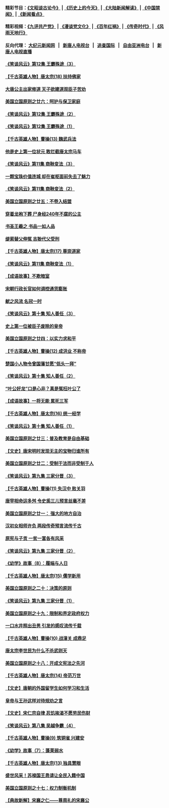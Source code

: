 #### 精彩节目：[《文昭谈古论今》](http://155.138.205.71/wenzhao) | [《历史上的今天》](http://155.138.205.71/today-in-history) | [《大陆新闻解读》](http://155.138.205.71/ntdtv-comedy) | [《中国禁闻》](http://155.138.205.71/ntdtv-news) | [《新闻看点》](http://155.138.205.71/news-insight) 

 #### 精彩视频：[《九评共产党》](http://155.138.205.71:10000/videos/jiuping) | [《漫谈党文化》](http://155.138.205.71:10000/videos/mtdwh) | [《百年红祸》](http://155.138.205.71:10000/videos/bnhh) | [《传奇时代》](http://155.138.205.71:10000/videos/legend) | [《风雨天地行》](http://155.138.205.71:10000/videos/fytdx) 

 #### 反向代理： [大纪元新闻网](http://155.138.205.71:10080/) &nbsp;&nbsp;|&nbsp;&nbsp; [新唐人电视台](http://155.138.205.71:8000/) &nbsp;&nbsp;|&nbsp;&nbsp; [追查国际](http://155.138.205.71:10010/) &nbsp;&nbsp;|&nbsp;&nbsp; [自由亚洲电台](http://155.138.205.71:9800/) &nbsp;&nbsp;|&nbsp;&nbsp; [新唐人电视直播](http://155.138.205.71/) 

#### [《笑谈风云》第12集 王霸殊途（3）](../pages/nsc975/n11058708.md?t=02251237) 

#### [【千古英雄人物】唐太宗(18) 扶持佛家](../pages/nsc975/n8046271.md?t=02251237) 

#### [大唐公主出家修道 天子欲建道观臣子苦劝](../pages/nsc975/n11053988.md?t=02251237) 

#### [美国立国原则之廿六：呵护与保卫家庭](../pages/nsc975/n11056028.md?t=02251237) 

#### [《笑谈风云》第12集 王霸殊途（2）](../pages/nsc975/n11058661.md?t=02251237) 

#### [《笑谈风云》第12集 王霸殊途（1）](../pages/nsc975/n11058612.md?t=02251237) 

#### [【千古英雄人物】曹操(13) 魏武兵法](../pages/nsc975/n7783342.md?t=02251237) 

#### [他是史上第一位状元 敢拦截唐太宗马车](../pages/nsc975/n11064238.md?t=02251237) 

#### [《笑谈风云》第11集 商鞅变法（3）](../pages/nsc975/n11051540.md?t=02251237) 

#### [一颗宝珠价值连城 却在崔枢面前失去了魅力](../pages/nsc975/n11049666.md?t=02251237) 

#### [《笑谈风云》第11集 商鞅变法（2）](../pages/nsc975/n11051527.md?t=02251237) 

#### [美国立国原则之廿五：不卷入结盟](../pages/nsc975/n11049916.md?t=02251237) 

#### [穿着龙袍下葬 尸身经240年不腐的公主](../pages/nsc975/n11058573.md?t=02251237) 

#### [书圣王羲之 书品一如人品](../pages/nsc975/n10961724.md?t=02251237) 

#### [缇萦替父伸冤 吉翂代父受刑](../pages/nsc975/n3780463.md?t=02251237) 

#### [【千古英雄人物】唐太宗(17) 尊崇道家](../pages/nsc975/n8046261.md?t=02251237) 

#### [《笑谈风云》第11集 商鞅变法（1）](../pages/nsc975/n11051459.md?t=02251237) 

#### [【成语故事】不欺暗室](../pages/nsc975/n11056002.md?t=02251237) 

#### [宋朝行政长官如何调控通货膨胀](../pages/nsc975/n11055933.md?t=02251237) 

#### [献之风流 名冠一时](../pages/nsc975/n11011196.md?t=02251237) 

#### [《笑谈风云》第十集 知人善任（3）](../pages/nsc975/n11044990.md?t=02251237) 

#### [史上第一位被臣子废除的皇帝](../pages/nsc975/n11053637.md?t=02251237) 

#### [美国立国原则之廿四：以实力求和平](../pages/nsc975/n11046955.md?t=02251237) 

#### [【千古英雄人物】曹操(12) 成洪业 不称帝](../pages/nsc975/n7783338.md?t=02251237) 

#### [楚国小人物令曾国藩甘愿“低头一拜”](../pages/nsc975/n11013087.md?t=02251237) 

#### [《笑谈风云》第十集 知人善任（2）](../pages/nsc975/n11044937.md?t=02251237) 

#### [“叶公好龙”口是心非？真是冤枉叶公了](../pages/nsc975/n11008777.md?t=02251237) 

#### [【成语故事】一将无能 累死三军](../pages/nsc975/n11046538.md?t=02251237) 

#### [【千古英雄人物】唐太宗(16) 统一经学](../pages/nsc975/n8046259.md?t=02251237) 

#### [《笑谈风云》第十集 知人善任（1）](../pages/nsc975/n11032532.md?t=02251237) 

#### [美国立国原则之廿三：普及教育是自由基础](../pages/nsc975/n11044655.md?t=02251237) 

#### [【文史】唐宋明时发现无主的宝物归谁所有](../pages/nsc975/n11036075.md?t=02251237) 

#### [美国立国原则之廿二：受制于法而非受制于人](../pages/nsc975/n11038266.md?t=02251237) 

#### [《笑谈风云》第九集 三家分晋（3）](../pages/nsc975/n11028646.md?t=02251237) 

#### [【千古英雄人物】曹操(11) 失汉中 败关羽](../pages/nsc975/n7783328.md?t=02251237) 

#### [唐宰相命运多舛 令史奚三儿预言丝毫不差](../pages/nsc975/n334750.md?t=02251237) 

#### [美国立国原则之廿一： 强大的地方自治](../pages/nsc975/n11036069.md?t=02251237) 

#### [汉初女相师许负 两段传奇预言流传千古](../pages/nsc975/n11035453.md?t=02251237) 

#### [原宪与子贡 一贫一富各有风采](../pages/nsc975/n11013094.md?t=02251237) 

#### [《笑谈风云》第九集 三家分晋（2）](../pages/nsc975/n11028610.md?t=02251237) 

#### [《幼学》故事（8）：履端与人日](../pages/nsc975/n10990550.md?t=02251237) 

#### [【千古英雄人物】唐太宗(15) 儒学新用](../pages/nsc975/n8046225.md?t=02251237) 

#### [美国立国原则之二十：决策的原则](../pages/nsc975/n11034691.md?t=02251237) 

#### [《笑谈风云》第九集 三家分晋（1）](../pages/nsc975/n11028591.md?t=02251237) 

#### [美国立国原则之十九：限制和界定政府权力](../pages/nsc975/n11023895.md?t=02251237) 

#### [一口水井照出丑男 引发的感叹流传千载](../pages/nsc975/n11004598.md?t=02251237) 

#### [【千古英雄人物】曹操(10) 战潼关 成鼎足](../pages/nsc975/n7779963.md?t=02251237) 

#### [唐太宗李世民为什么不杀武则天](../pages/nsc975/n11034040.md?t=02251237) 

#### [美国立国原则之十八：开成文宪法之先河](../pages/nsc975/n11008526.md?t=02251237) 

#### [【千古英雄人物】唐太宗(14) 帝范万世](../pages/nsc975/n8034234.md?t=02251237) 

#### [【文史】唐朝的外国留学生如何学习和生活](../pages/nsc975/n11010825.md?t=02251237) 

#### [皇帝与王孙这样对待规劝之言](../pages/nsc975/n10994666.md?t=02251237) 

#### [【文史】宋仁宗自律 忍饥挨渴不愿劳民伤财](../pages/nsc975/n10997349.md?t=02251237) 

#### [《笑谈风云》第八集 吴越争霸（4）](../pages/nsc975/n11010924.md?t=02251237) 

#### [【千古英雄人物】曹操(9) 筑铜雀 兴建安](../pages/nsc975/n7662497.md?t=02251237) 

#### [《幼学》故事（7）：蓬莱弱水](../pages/nsc975/n10990547.md?t=02251237) 

#### [【千古英雄人物】唐太宗(13) 独具慧眼](../pages/nsc975/n8034179.md?t=02251237) 

#### [盛世风采！苏禄国王恳请让全民入籍中国](../pages/nsc975/n10992284.md?t=02251237) 

#### [美国立国原则之十七：权力制衡机制](../pages/nsc975/n11002624.md?t=02251237) 

#### [【典故新解】宋襄之仁——尊周礼的宋襄公](../pages/nsc975/n11018653.md?t=02251237) 

